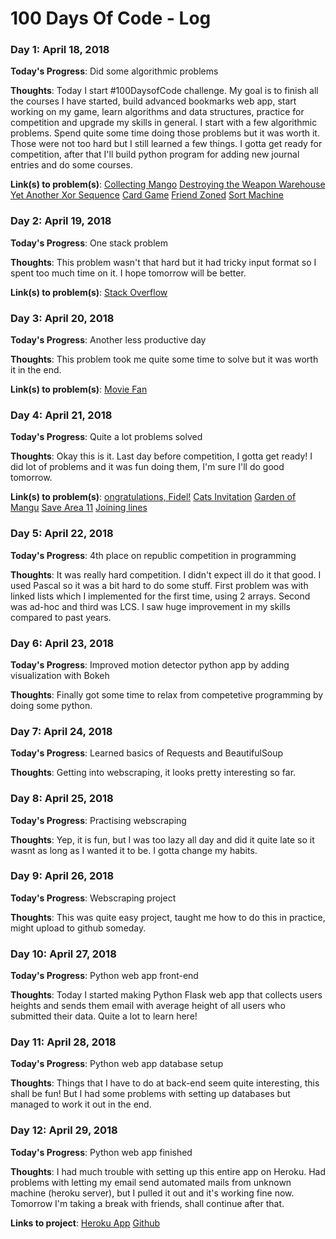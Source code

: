 # 100 Days Of Code - Log

### Day 1: April 18, 2018 

**Today's Progress**: Did some algorithmic problems

**Thoughts**: Today I start #100DaysofCode challenge. My goal is to finish all the courses I have started, build advanced bookmarks web app, start working on my game, learn algorithms and data structures, practice for competition and upgrade my skills in general. I start with a few algorithmic problems. Spend quite some time doing those problems but it was worth it. Those were not too hard but I still learned a few things. I gotta get ready for competition, after that I'll build python program for adding new journal entries and do some courses.

**Link(s) to problem(s)**: 
[Collecting Mango](http://www.spoj.com/problems/CMG/)
[Destroying the Weapon Warehouse](http://www.spoj.com/problems/IMBOX/)
[Yet Another Xor Sequence](http://www.spoj.com/problems/YAXS/)
[Card Game](http://www.spoj.com/problems/VECTAR10/)
[Friend Zoned](http://www.spoj.com/problems/FRNDZND/)
[Sort Machine](http://www.spoj.com/problems/SORTMAC/)


### Day 2: April 19, 2018 

**Today's Progress**: One stack problem

**Thoughts**: This problem wasn't that hard but it had tricky input format so I spent too much time on it. I hope tomorrow will be better.

**Link(s) to problem(s)**: 
[Stack Overflow](http://www.spoj.com/problems/PRJAN15F/)

### Day 3: April 20, 2018 

**Today's Progress**: Another less productive day

**Thoughts**: This problem took me quite some time to solve but it was worth it in the end.

**Link(s) to problem(s)**: 
[Movie Fan](http://www.spoj.com/problems/MOVIFAN/)

### Day 4: April 21, 2018 

**Today's Progress**: Quite a lot problems solved

**Thoughts**: Okay this is it. Last day before competition, I gotta get ready! I did lot of problems and it was fun doing them, I'm sure I'll do good tomorrow.

**Link(s) to problem(s)**: 
[ongratulations, Fidel!](http://www.spoj.com/problems/TAP2016F/)
[Cats Invitation](http://www.spoj.com/problems/CATINV/)
[Garden of Mangu](http://www.spoj.com/problems/VECTAR12/)
[Save Area 11](http://www.spoj.com/problems/SVAREA11/)
[Joining lines](http://www.spoj.com/problems/TAP2016J/)

### Day 5: April 22, 2018 

**Today's Progress**: 4th place on republic competition in programming

**Thoughts**: It was really hard competition. I didn't expect ill do it that good. I used Pascal so it was a bit hard to do some stuff. First problem was with linked lists which I implemented for the first time, using 2 arrays. Second was ad-hoc and third was LCS. I saw huge improvement in my skills compared to past years.

### Day 6: April 23, 2018 

**Today's Progress**: Improved motion detector python app by adding visualization with Bokeh

**Thoughts**: Finally got some time to relax from competetive programming by doing some python.

### Day 7: April 24, 2018 

**Today's Progress**: Learned basics of Requests and BeautifulSoup

**Thoughts**: Getting into webscraping, it looks pretty interesting so far.

### Day 8: April 25, 2018 

**Today's Progress**: Practising webscraping

**Thoughts**: Yep, it is fun, but I was too lazy all day and did it quite late so it wasnt as long as I wanted it to be. I gotta change my habits.

### Day 9: April 26, 2018 

**Today's Progress**: Webscraping project

**Thoughts**: This was quite easy project, taught me how to do this in practice, might upload to github someday.

### Day 10: April 27, 2018 

**Today's Progress**: Python web app front-end

**Thoughts**: Today I started making Python Flask web app that collects users heights and sends them email with average height of all users who submitted their data. Quite a lot to learn here!

### Day 11: April 28, 2018 

**Today's Progress**: Python web app database setup

**Thoughts**: Things that I have to do at back-end seem quite interesting, this shall be fun! But I had some problems with setting up databases but managed to work it out in the end.

### Day 12: April 29, 2018 

**Today's Progress**: Python web app finished

**Thoughts**: I had much trouble with setting up this entire app on Heroku. Had problems with letting my email send automated mails from unknown machine (heroku server), but I pulled it out and it's working fine now. Tomorrow I'm taking a break with friends, shall continue after that.

**Links to project**: 
[Heroku App](https://datacollectorrektix.herokuapp.com/)
[Github](https://github.com/rektix/height-collector)